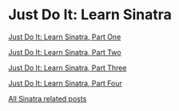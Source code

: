 Just Do It: Learn Sinatra
==================

[Just Do It: Learn Sinatra, Part One](http://rubysource.com/just-do-it-learn-sinatra-i/)

[Just Do It: Learn Sinatra, Part Two](http://rubysource.com/just-do-it-learn-sinatra-ii-2/)

[Just Do It: Learn Sinatra, Part Three](http://rubysource.com/just-do-it-learn-sinatra-iii/)

[Just Do It: Learn Sinatra, Part Four](http://rubysource.com/just-do-it-learn-sinatra-iv/)

[All Sinatra related posts](http://rubysource.com/?s=sinatra)